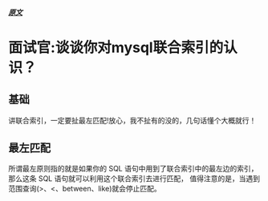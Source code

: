 
##### [原文](https://www.cnblogs.com/rjzheng/p/12557314.html)

# 面试官:谈谈你对mysql联合索引的认识？


## 基础
讲联合索引，一定要扯最左匹配!放心，我不扯有的没的，几句话懂个大概就行！

## 最左匹配
所谓最左原则指的就是如果你的 SQL 语句中用到了联合索引中的最左边的索引，
那么这条 SQL 语句就可以利用这个联合索引去进行匹配，
值得注意的是，当遇到范围查询(>、<、between、like)就会停止匹配。